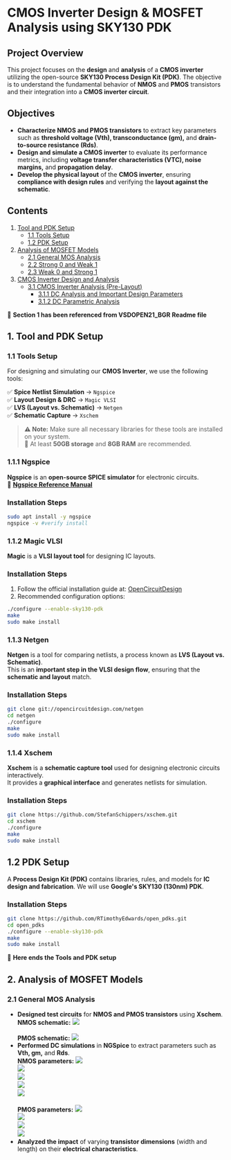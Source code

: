 # **CMOS Inverter Design & MOSFET Analysis using SKY130 PDK**

## **Project Overview**  
This project focuses on the **design** and **analysis** of a **CMOS inverter** utilizing the open-source **SKY130 Process Design Kit (PDK)**. The objective is to understand the fundamental behavior of **NMOS** and **PMOS** transistors and their integration into a **CMOS inverter circuit**.  

## **Objectives**  
- **Characterize NMOS and PMOS transistors** to extract key parameters such as **threshold voltage (Vth), transconductance (gm),** and **drain-to-source resistance (Rds)**.  
- **Design and simulate a CMOS inverter** to evaluate its performance metrics, including **voltage transfer characteristics (VTC), noise margins,** and **propagation delay**.  
- **Develop the physical layout** of the **CMOS inverter**, ensuring **compliance with design rules** and verifying the **layout against the schematic**.

## **Contents**
1. [Tool and PDK Setup](#1-tool-and-pdk-setup)
   - [1.1 Tools Setup](#11-tools-setup)
   - [1.2 PDK Setup](#12-pdk-setup)
2. [Analysis of MOSFET Models](#2-analysis-of-mosfet-models)
   - [2.1 General MOS Analysis](#21-general-mos-analysis)
   - [2.2 Strong 0 and Weak 1](#22-strong-0-and-weak-1)
   - [2.3 Weak 0 and Strong 1](#23-weak-0-and-strong-1)
3. [CMOS Inverter Design and Analysis](#3-cmos-inverter-design-and-analysis)
   - [3.1 CMOS Inverter Analysis (Pre-Layout)](#32-cmos-inverter-analysis-pre-layout)
     - [3.1.1 DC Analysis and Important Design Parameters](#321-dc-analysis-and-important-design-parameters)
     - [3.1.2 DC Parametric Analysis](#322-dc-parametric-analysis)

📌 **Section 1 has been referenced from VSDOPEN21_BGR Readme file**

## **1. Tool and PDK Setup**

### **1.1 Tools Setup**
For designing and simulating our **CMOS Inverter**, we use the following tools:

✅ **Spice Netlist Simulation** → `Ngspice`  
✅ **Layout Design & DRC** → `Magic VLSI`  
✅ **LVS (Layout vs. Schematic)** → `Netgen`  
✅ **Schematic Capture** → `Xschem`  

> **⚠️ Note:** Make sure all necessary libraries for these tools are installed on your system.  
> 🔹 At least **50GB storage** and **8GB RAM** are recommended.

### **1.1.1 Ngspice**
**Ngspice** is an **open-source SPICE simulator** for electronic circuits.  
🔗 **[Ngspice Reference Manual](http://ngspice.sourceforge.net/docs.html)**  

### **Installation Steps**
```bash
sudo apt install -y ngspice
ngspice -v #verify install
```

### **1.1.2 Magic VLSI**
**Magic** is a **VLSI layout tool** for designing IC layouts.  

### **Installation Steps**
1. Follow the official installation guide at: [OpenCircuitDesign](http://opencircuitdesign.com/magic/)  
2. Recommended configuration options:
```bash
./configure --enable-sky130-pdk
make
sudo make install
```

### **1.1.3 Netgen**
**Netgen** is a tool for comparing netlists, a process known as **LVS (Layout vs. Schematic)**.  
This is an **important step in the VLSI design flow**, ensuring that the **schematic and layout** match.

### **Installation Steps**
```bash
git clone git://opencircuitdesign.com/netgen
cd netgen
./configure
make
sudo make install
```

### **1.1.4 Xschem**
**Xschem** is a **schematic capture tool** used for designing electronic circuits interactively.  
It provides a **graphical interface** and generates netlists for simulation.

### **Installation Steps**
```bash
git clone https://github.com/StefanSchippers/xschem.git
cd xschem
./configure
make
sudo make install
```

## **1.2 PDK Setup**
A **Process Design Kit (PDK)** contains libraries, rules, and models for **IC design and fabrication**.
We will use **Google's SKY130 (130nm) PDK**.

### **Installation Steps**
```bash
git clone https://github.com/RTimothyEdwards/open_pdks.git
cd open_pdks
./configure --enable-sky130-pdk
make
sudo make install
```

📌 **Here ends the Tools and PDK setup**

## **2. Analysis of MOSFET Models**

### **2.1 General MOS Analysis**  
- **Designed test circuits** for **NMOS and PMOS transistors** using **Xschem**.
<br> **NMOS schematic:** <img src="https://github.com/Shubham210204/CMOS-Inverter-Design-MOSFET-Analysis-using-SKY130-PDK/blob/main/images/mos_characteristics/nmos/nmos.png?raw=true"> <br>
<br> **PMOS schematic:** <img src="https://github.com/Shubham210204/CMOS-Inverter-Design-MOSFET-Analysis-using-SKY130-PDK/blob/main/images/mos_characteristics/pmos/pmos.png?raw=true"> <br>
- **Performed DC simulations** in **NGSpice** to extract parameters such as **Vth, gm,** and **Rds**.
<br> **NMOS parameters:**
<img src="https://github.com/Shubham210204/CMOS-Inverter-Design-MOSFET-Analysis-using-SKY130-PDK/blob/main/images/mos_characteristics/nmos/ID_vs_Vgs.png?raw=true"> <br>
<img src="https://github.com/Shubham210204/CMOS-Inverter-Design-MOSFET-Analysis-using-SKY130-PDK/blob/main/images/mos_characteristics/nmos/Id_vs_Vds.png?raw=true"> <br>
<img src="https://github.com/Shubham210204/CMOS-Inverter-Design-MOSFET-Analysis-using-SKY130-PDK/blob/main/images/mos_characteristics/nmos/gm.png?raw=true"> <br>
<img src="https://github.com/Shubham210204/CMOS-Inverter-Design-MOSFET-Analysis-using-SKY130-PDK/blob/main/images/mos_characteristics/nmos/rds.png?raw=true"> <br>
<img src="https://github.com/Shubham210204/CMOS-Inverter-Design-MOSFET-Analysis-using-SKY130-PDK/blob/main/images/mos_characteristics/strong0_week1/S0W1.png?raw=true"> <br>
<br> **PMOS parameters:**
<img src="https://github.com/Shubham210204/CMOS-Inverter-Design-MOSFET-Analysis-using-SKY130-PDK/blob/main/images/mos_characteristics/pmos/ID_vs_Vgs.png?raw=true"> <br>
<img src="https://github.com/Shubham210204/CMOS-Inverter-Design-MOSFET-Analysis-using-SKY130-PDK/blob/main/images/mos_characteristics/pmos/Id_vs_Vds.png?raw=true"> <br>
<img src="https://github.com/Shubham210204/CMOS-Inverter-Design-MOSFET-Analysis-using-SKY130-PDK/blob/main/images/mos_characteristics/pmos/gm.png?raw=true"> <br>
<img src="https://github.com/Shubham210204/CMOS-Inverter-Design-MOSFET-Analysis-using-SKY130-PDK/blob/main/images/mos_characteristics/week0_strong1/W0S1.png?raw=true"> <br>
- **Analyzed the impact** of varying **transistor dimensions** (width and length) on their **electrical characteristics**.
